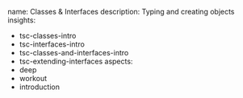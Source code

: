 name: Classes & Interfaces
description: Typing and creating objects
insights:
  - tsc-classes-intro
  - tsc-interfaces-intro
  - tsc-classes-and-interfaces-intro
  - tsc-extending-interfaces
aspects:
  - deep
  - workout
  - introduction
